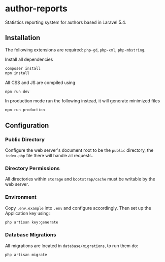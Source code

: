 # author-reports
Statistics reporting system for authors based in Laravel 5.4.

## Installation
The following extensions are required: `php-gd`, `php-xml`, `php-mbstring`.

Install all dependencies
```sh
composer install
npm install
```

All CSS and JS are compiled using
```sh
npm run dev
```

In production mode run the following instead, it will generate minimized files
```sh
npm run production
```

## Configuration

### Public Directory
Configure the web server's document root to be the `public` directory, the `index.php` file there will handle all requests.

### Directory Permissions
All directories within `storage` and `bootstrap/cache` must be writable by the web server.

### Environment
Copy `.env.example` into `.env` and configure accordingly. Then set up the Application key using:

```sh
php artisan key:generate
```

### Database Migrations
All migrations are located in `database/migrations`, to run them do:
```sh
php artisan migrate
```
